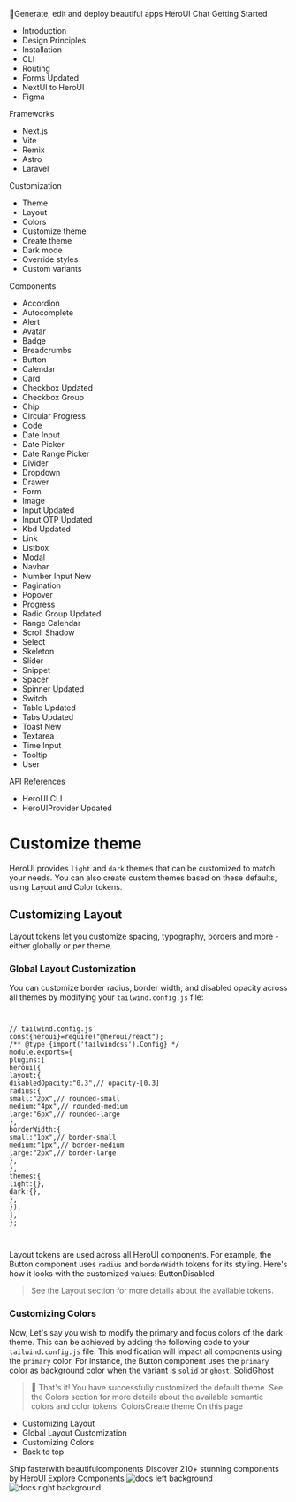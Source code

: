 🚀Generate, edit and deploy beautiful apps
HeroUI Chat
Getting Started
  * Introduction
  * Design Principles
  * Installation
  * CLI
  * Routing
  * Forms
Updated
  * NextUI to HeroUI
  * Figma


Frameworks
  * Next.js
  * Vite
  * Remix
  * Astro
  * Laravel


Customization
  * Theme
  * Layout
  * Colors
  * Customize theme
  * Create theme
  * Dark mode
  * Override styles
  * Custom variants


Components
  * Accordion
  * Autocomplete
  * Alert
  * Avatar
  * Badge
  * Breadcrumbs
  * Button
  * Calendar
  * Card
  * Checkbox
Updated
  * Checkbox Group
  * Chip
  * Circular Progress
  * Code
  * Date Input
  * Date Picker
  * Date Range Picker
  * Divider
  * Dropdown
  * Drawer
  * Form
  * Image
  * Input
Updated
  * Input OTP
Updated
  * Kbd
Updated
  * Link
  * Listbox
  * Modal
  * Navbar
  * Number Input
New
  * Pagination
  * Popover
  * Progress
  * Radio Group
Updated
  * Range Calendar
  * Scroll Shadow
  * Select
  * Skeleton
  * Slider
  * Snippet
  * Spacer
  * Spinner
Updated
  * Switch
  * Table
Updated
  * Tabs
Updated
  * Toast
New
  * Textarea
  * Time Input
  * Tooltip
  * User


API References
  * HeroUI CLI
  * HeroUIProvider
Updated


# Customize theme
HeroUI provides `light` and `dark` themes that can be customized to match your needs. You can also create custom themes based on these defaults, using Layout and Color tokens.
## Customizing Layout
Layout tokens let you customize spacing, typography, borders and more - either globally or per theme.
### Global Layout Customization
You can customize border radius, border width, and disabled opacity across all themes by modifying your `tailwind.config.js` file:
```

```

```

// tailwind.config.js
const{heroui}=require("@heroui/react");
/** @type {import('tailwindcss').Config} */
module.exports={
plugins:[
heroui({
layout:{
disabledOpacity:"0.3",// opacity-[0.3]
radius:{
small:"2px",// rounded-small
medium:"4px",// rounded-medium
large:"6px",// rounded-large
},
borderWidth:{
small:"1px",// border-small
medium:"1px",// border-medium
large:"2px",// border-large
},
},
themes:{
light:{},
dark:{},
},
}),
],
};

```


```


```

Layout tokens are used across all HeroUI components. For example, the Button component uses `radius` and `borderWidth` tokens for its styling. Here's how it looks with the customized values:
ButtonDisabled
> See the Layout section for more details about the available tokens.
### Customizing Colors
Now, Let's say you wish to modify the primary and focus colors of the dark theme. This can be achieved by adding the following code to your `tailwind.config.js` file.
This modification will impact all components using the `primary` color. For instance, the Button component uses the `primary` color as background color when the variant is `solid` or `ghost`.
SolidGhost
> 🎉 That's it! You have successfully customized the default theme. See the Colors section for more details about the available semantic colors and color tokens.
ColorsCreate theme
On this page
  * Customizing Layout
  * Global Layout Customization
  * Customizing Colors
  * Back to top


Ship fasterwith beautifulcomponents
Discover 210+ stunning components by HeroUI
Explore Components
![docs left background](https://heroui-assets.nyc3.cdn.digitaloceanspaces.com/images/docs-left.png)
![docs right background](https://heroui-assets.nyc3.cdn.digitaloceanspaces.com/images/docs-right.png)
